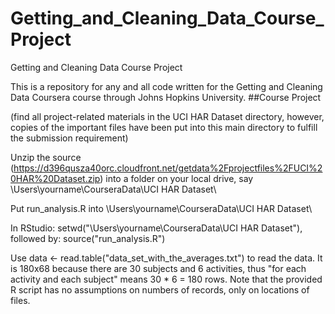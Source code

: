 # Getting_and_Cleaning_Data_Course_Project
Getting and Cleaning Data Course Project

This is a repository for any and all code written for the Getting and Cleaning Data Coursera course through Johns Hopkins University. ##Course Project

(find all project-related materials in the UCI HAR Dataset directory, however, copies of the important files have been put into this main directory to fulfill the submission requirement)

Unzip the source (https://d396qusza40orc.cloudfront.net/getdata%2Fprojectfiles%2FUCI%20HAR%20Dataset.zip) into a folder on your local drive, say \Users\yourname\CourseraData\UCI HAR Dataset\

Put run_analysis.R into \Users\yourname\CourseraData\UCI HAR Dataset\

In RStudio: setwd("\Users\yourname\CourseraData\UCI HAR Dataset\"), followed by: source("run_analysis.R")

Use data <- read.table("data_set_with_the_averages.txt") to read the data. It is 180x68 because there are 30 subjects and 6 activities, thus "for each activity and each subject" means 30 * 6 = 180 rows. Note that the provided R script has no assumptions on numbers of records, only on locations of files.

